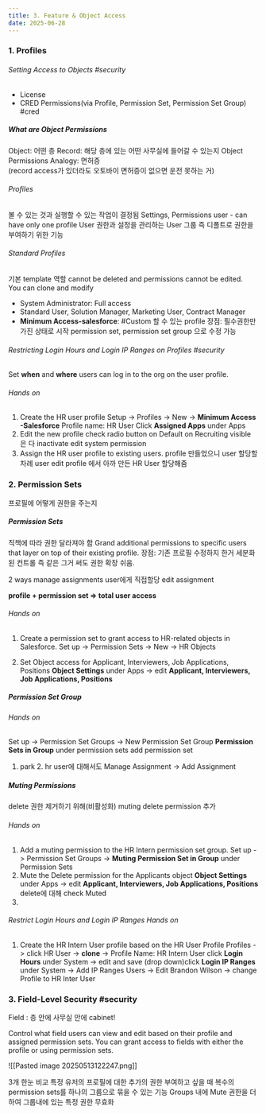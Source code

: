 ```yaml
---
title: 3. Feature & Object Access
date: 2025-06-28
---
```

### 1. Profiles

###### Setting Access to Objects #security 
- License
- CRED Permissions(via Profile, Permission Set, Permission Set Group) #cred

##### What are Object Permissions
Object: 어떤 층
Record: 해당 층에 있는 어떤 사무실에 들어갈 수 있는지
Object Permissions Analogy: 면허증  
(record access가 있더라도 오토바이 면허증이 없으면 운전 못하는 거)

###### Profiles
볼 수 있는 것과 실행할 수 있는 작업이 결정됨
Settings, Permissions
user - can have only one profile
User 권한과 설정을 관리하는 User 그룹
즉 디폴트로 권한을 부여하기 위한 기능

###### Standard Profiles
기본 template 역할 cannot be deleted and permissions cannot be edited.   
You can clone and modify

- System Administrator: Full access
- Standard User, Solution Manager, Marketing User, Contract Manager
- **Minimum Access-salesforce**: #Custom 할 수 있는 profile
  장점: 필수권한만 가진 상태로 시작
  permission set, permission set group 으로 수정 가능

###### Restricting Login Hours and Login IP Ranges on Profiles #security 
Set **when** and **where** users can log in to the org on the user profile.

###### Hands on
1. Create the HR user profile
Setup -> Profiles -> New -> **Minimum Access -Salesforce**
Profile name: HR User
Click **Assigned Apps** under Apps
2. Edit the new profile
check radio button on Default on Recruiting
visible 은 다 inactivate
edit system permission 
3. Assign the HR user profile to existing users.
profile 만들었으니 user 할당할차례
user edit profile 에서 아까 만든 HR User 할당해줌  
  
### 2. Permission Sets

프로필에 어떻게 권한을 주는지

##### Permission Sets

직책에 따라 권한 달라져야 함
Grand additional permissions to specific users that layer on top of their existing profile.
장점: 기존 프로필 수정하지 한거 세분화된 컨트롤 즉 같은 그거 써도 권한 확장 쉬움.

2 ways 
manage assignments user에게 직접할당
edit assignment 

**profile + permission set => total user access**

###### Hands on
1. Create a permission set to grant access to HR-related objects in Salesforce.
   Set up -> Permission Sets -> New -> HR Objects
   
2. Set Object access for Applicant, Interviewers, Job Applications, Positions
   **Object Settings** under Apps -> edit **Applicant, Interviewers, Job Applications, Positions**

##### Permission Set Group

###### Hands on
Set up -> Permission Set Groups -> New Permission Set Group
**Permission Sets in Group** under permission sets
add permission set

1. park 2. hr user에 대해서도
Manage Assignment -> Add Assignment


##### Muting Permissions
delete 권한 제거하기 위해(비활성화) muting delete permission 추가 

###### Hands on
1. Add a muting permission to the HR Intern permission set group.
   Set up -> Permission Set Groups -> **Muting Permission Set in Group** under Permission Sets
2. Mute the Delete permission for the Applicants object
   **Object Settings** under Apps -> edit **Applicant, Interviewers, Job Applications, Positions** delete에 대해 check Muted
3. 


###### Restrict Login Hours and Login IP Ranges Hands on
1. Create the HR Intern User profile based on the HR User Profile
   Profiles -> click HR User -> **clone** -> Profile Name: HR Intern User
   click **Login Hours** under System -> edit and save
   (drop down)click **Login IP Ranges** under System -> Add IP Ranges
   Users -> Edit Brandon Wilson -> change Profile to HR Inter User




### 3. Field-Level Security #security 

Field : 층 안에 사무실 안에 cabinet!

Control what field users can view and edit based on their profile and assigned permission sets.
You can grant access to fields with either the profile or using permission sets.


![[Pasted image 20250513122247.png]]


3개 한눈 비교
특정 유저의 프로필에 대한 추가의 권한 부여하고 싶을 때 
복수의 permission sets를 하나의 그룹으로 묶을 수 있는 기능
Groups 내에 Mute 권한을 더하여 그룹내에 있는 특정 권한 무효화